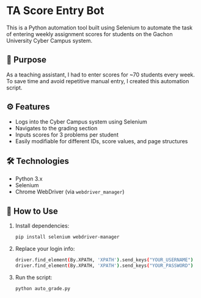 # TA Score Entry Bot

This is a Python automation tool built using Selenium to automate the task of entering weekly assignment scores for students on the Gachon University Cyber Campus system.

## 🎯 Purpose

As a teaching assistant, I had to enter scores for ~70 students every week. To save time and avoid repetitive manual entry, I created this automation script.

## ⚙️ Features

- Logs into the Cyber Campus system using Selenium
- Navigates to the grading section
- Inputs scores for 3 problems per student
- Easily modifiable for different IDs, score values, and page structures

## 🛠 Technologies

- Python 3.x
- Selenium
- Chrome WebDriver (via `webdriver_manager`)

## 🚀 How to Use

1. Install dependencies:
   ```bash
   pip install selenium webdriver-manager

2. Replace your login info:
   ```bash
   driver.find_element(By.XPATH, 'XPATH').send_keys("YOUR_USERNAME")
   driver.find_element(By.XPATH, 'XPATH').send_keys("YOUR_PASSWORD")

3. Run the script:
   ```bash
   python auto_grade.py
